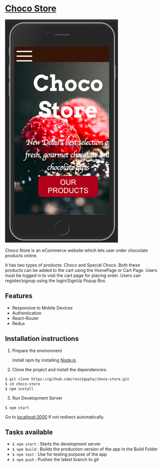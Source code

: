 # [Choco Store](https://choco-store.herokuapp.com/)

![Image of HomePage](https://raw.githubusercontent.com/ronitgupta/choco-store/master/HomePage.png)

Choco Store is an eCommerce website which lets user order chocolate products online.

It has two types of products: Choco and Special Choco. Both these products can be added to the cart using the HomePage or Cart Page. Users must be logged in to visit the cart page for placing order. Users can register/signup using the login/SignUp Popup Box.



## Features

- Responsive to Mobile Devices
- Authentication
- React-Router
- Redux

## Installation instructions

1. Prepare the environment

    Install npm by installing [Node.js](https://nodejs.org/)

2. Clone the project and install the dependencies:

```
$ git clone https://github.com/ronitgupta/choco-store.git
$ cd choco-store
$ npm install
```


3. Run Development Server

`$ npm start`

Go to [localhost:3000](http://localhost:3000) If not redirect automatically.

## Tasks available

- `$ npm start` : Starts the development server
- `$ npm build` : Builds the production version of the app in the Build Folder
- `$ npm test`  : Use for testing purpose of the app
- `$ npm push`  : Pushes the latest branch to git
